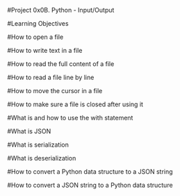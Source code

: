 #Project 0x0B. Python - Input/Output

#Learning Objectives

#How to open a file

#How to write text in a file

#How to read the full content of a file

#How to read a file line by line

#How to move the cursor in a file

#How to make sure a file is closed after using it

#What is and how to use the with statement

#What is JSON

#What is serialization

#What is deserialization

#How to convert a Python data structure to a JSON string

#How to convert a JSON string to a Python data structure
